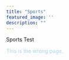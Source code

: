 ```yaml
---
title: "Sports"
featured_image: ''
description: ""
---
```

Sports Test
<p style="color:lightblue;">This is the wrong page.</p>